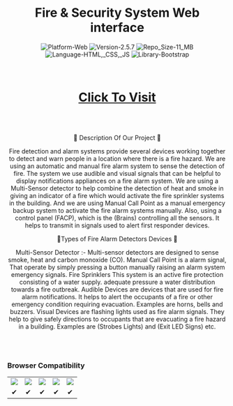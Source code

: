 # <h1 align="center">Fire & Security System Web interface </h1>
<p align="center">
	<img src="https://img.shields.io/badge/Platform-Web-brightgreen.svg" alt="Platform-Web"/>
	<img src="https://img.shields.io/badge/Version-2.5.7-green.svg" alt="Version-2.5.7"/>
	<img src="https://img.shields.io/badge/Repo_Size-11_MB-orange.svg" alt="Repo_Size-11_MB"/>
  	<img src="https://img.shields.io/badge/Language-HTML,_CSS,_JS-red.svg" alt="Language-HTML,_CSS,_JS"/>
  	<img src="https://img.shields.io/badge/Framework-Bootstrap-563d7c.svg" alt="Library-Bootstrap"/> <br/><br/><br/>
</p>

<h1 align="center"><a href="https://fire-alarm.netlify.app/home.html">Click To Visit</a></h1>
<br>
<br>
<center><p> 🚨 Description Of Our Project 🚨

Fire detection and alarm systems provide several devices working together to detect and warn people in a location where there is a fire hazard. We are using an automatic and manual fire alarm system to sense the detection of fire. The system we use audible and visual signals that can be helpful to display notifications appliances on a fire alarm system. We are using a Multi-Sensor detector to help combine the detection of heat and smoke in giving an indicator of a fire which would activate the fire sprinkler systems in the building. And we are using Manual Call Point as a manual emergency backup system to activate the fire alarm systems manually. Also, using a control panel (FACP), which is the (Brains) controlling all the sensors. It helps to transmit in signals used to alert first responder devices.


🚨Types of Fire Alarm Detectors Devices 🚨

Multi-Sensor Detector :- Multi-sensor detectors are designed to sense smoke, heat and carbon monoxide (CO). Manual Call Point is a alarm signal, That operate by simply pressing a button manually raising an alarm system emergency signals.   Fire Sprinklers This system is an active fire protection consisting of a water supply. adequate pressure a water distribution  towards a fire outbreak. Audible Devices are devices that are used for fire alarm notifications. It helps to alert the occupants of a fire or other emergency condition requiring evacuation. Examples are horns, bells and buzzers. Visual Devices are flashing lights used as fire alarm signals. They help to give safely directions to occupants that are evacuating a fire hazard in a building. Examples are (Strobes Lights) and (Exit LED Signs) etc. </p></center>
<br>
<br>
<h3> Browser Compatibility </h3>
<Center><table>
  <tr align="center">
    <td> <img src="https://raw.github.com/alrra/browser-logos/master/src/chrome/chrome_48x48.png" /> </td>
    <td> <img src="https://raw.github.com/alrra/browser-logos/master/src/firefox/firefox_48x48.png" /> </td>
    <td> <img src="https://raw.github.com/alrra/browser-logos/master/src/edge/edge_48x48.png" /> </td>
    <td> <img src="https://raw.github.com/alrra/browser-logos/master/src/safari/safari_48x48.png" /> </td>
    <td> <img src="https://raw.github.com/alrra/browser-logos/master/src/opera/opera_48x48.png" /> </td>
  </tr>
  <tr align="center">
    <td> ✔ </td>
    <td> ✔ </td>
    <td> ✔ </td>
    <td> ✔ </td>
    <td> ✔ </td>
  </tr>
</table>
</Center>
